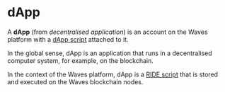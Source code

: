 # dApp

A **dApp** (from _decentralised application_) is an account on the Waves platform with a [dApp script](/blockchain/dapp-script.md) attached to it.

In the global sense, dApp is an application that runs in a decentralised computer system, for example, on the blockchain.

In the context of the Waves platform, dApp is a [RIDE script](/ride/ride-script.md) that is stored and executed on the Waves blockchain nodes.